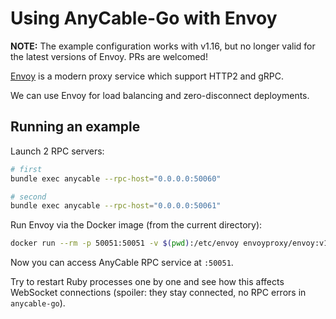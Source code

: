 # Using AnyCable-Go with Envoy

**NOTE:** The example configuration works with v1.16, but no longer valid for the latest versions of Envoy. PRs are welcomed!

[Envoy](https://www.envoyproxy.io) is a modern proxy service which support HTTP2 and gRPC.

We can use Envoy for load balancing and zero-disconnect deployments.

## Running an example

Launch 2 RPC servers:

```sh
# first
bundle exec anycable --rpc-host="0.0.0.0:50060"

# second
bundle exec anycable --rpc-host="0.0.0.0:50061"
```

Run Envoy via the Docker image (from the current directory):

```sh
docker run --rm -p 50051:50051 -v $(pwd):/etc/envoy envoyproxy/envoy:v1.16.1
```

Now you can access AnyCable RPC service at `:50051`.

Try to restart Ruby processes one by one and see how this affects WebSocket connections (spoiler: they stay connected, no RPC errors in `anycable-go`).
